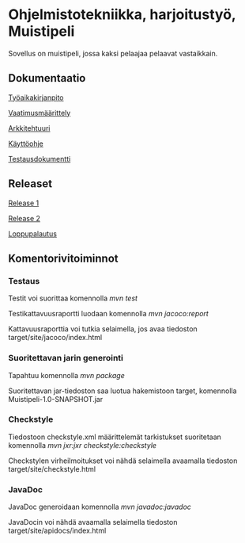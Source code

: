 # Ohjelmistotekniikka, harjoitustyö, Muistipeli

Sovellus on muistipeli, jossa kaksi pelaajaa pelaavat vastaikkain.

## Dokumentaatio

[Työaikakirjanpito](https://github.com/halonenp/ot-harjoitustyo/blob/master/dokumentaatio/Ty%C3%B6aikakirjanpito.md)

[Vaatimusmäärittely](https://github.com/halonenp/ot-harjoitustyo/blob/master/dokumentaatio/Vaatimusm%C3%A4%C3%A4rittely.md)

[Arkkitehtuuri](https://github.com/halonenp/ot-harjoitustyo/blob/master/dokumentaatio/arkkitehtuuri.md)

[Käyttöohje](https://github.com/halonenp/ot-harjoitustyo/blob/master/dokumentaatio/Kayttoohje.md)

[Testausdokumentti](https://github.com/halonenp/ot-harjoitustyo/blob/master/dokumentaatio/testaus.md)

## Releaset

[Release 1](https://github.com/halonenp/ot-harjoitustyo/releases/tag/Viikko5)

[Release 2](https://github.com/halonenp/ot-harjoitustyo/releases/tag/Viikko6)

[Loppupalautus](https://github.com/halonenp/ot-harjoitustyo/releases/tag/vko7)

## Komentorivitoiminnot

### Testaus

Testit voi suorittaa komennolla *mvn test*

Testikattavuusraportti luodaan komennolla *mvn jacoco:report*

Kattavuusraporttia voi tutkia selaimella, jos avaa tiedoston target/site/jacoco/index.html

### Suoritettavan jarin generointi

Tapahtuu komennolla *mvn package*

Suoritettavan jar-tiedoston saa luotua hakemistoon target, komennolla Muistipeli-1.0-SNAPSHOT.jar

### Checkstyle

Tiedostoon checkstyle.xml määrittelemät tarkistukset suoritetaan komennolla *mvn jxr:jxr checkstyle:checkstyle*

Checkstylen virheilmoitukset voi nähdä selaimella avaamalla tiedoston target/site/checkstyle.html

### JavaDoc

JavaDoc generoidaan komennolla *mvn javadoc:javadoc*

JavaDocin voi nähdä avaamalla selaimella tiedoston target/site/apidocs/index.html




